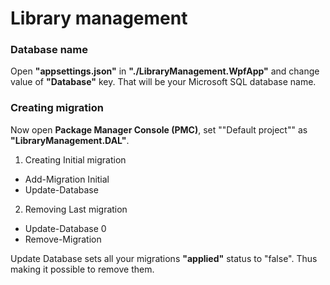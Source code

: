 # Library management

### Database name
Open **"appsettings.json"** in **"./LibraryManagement.WpfApp"** and change value of **"Database"** key.
That will be your Microsoft SQL database name.

### Creating migration
Now open **Package Manager Console (PMC)**, set ""Default project"" as **"LibraryManagement.DAL"**.

1. Creating Initial migration
  - Add-Migration Initial
  - Update-Database
2. Removing Last migration
  - Update-Database 0
  - Remove-Migration

Update Database sets all your migrations **"applied"** status to "false". Thus making it possible to remove them.
